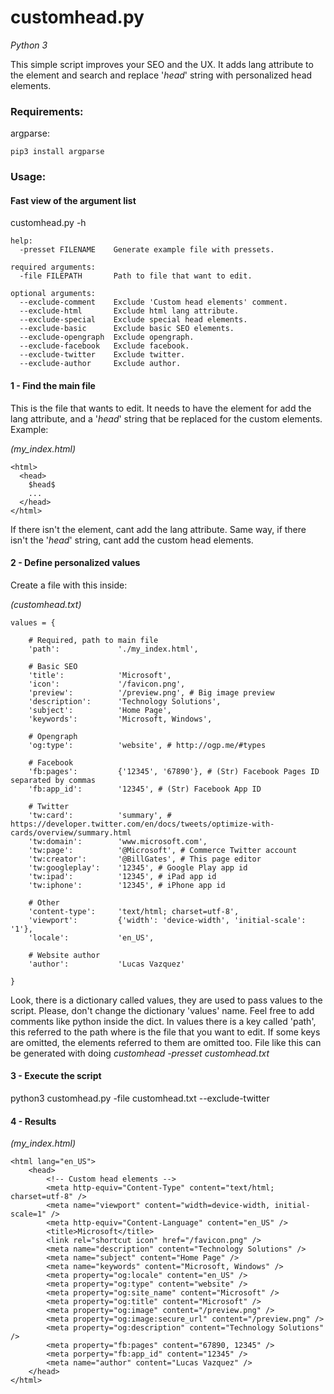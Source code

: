 # customhead.py
_Python 3_

This simple script improves your SEO and the UX. It adds lang attribute to the <html> element and search and replace '$head$' string with personalized head elements.
  
### Requirements:

argparse:

```
pip3 install argparse
```

### Usage:

#### Fast view of the argument list

customhead.py -h
```
help:
  -presset FILENAME    Generate example file with pressets.

required arguments:
  -file FILEPATH       Path to file that want to edit.

optional arguments:
  --exclude-comment    Exclude 'Custom head elements' comment.
  --exclude-html       Exclude html lang attribute.
  --exclude-special    Exclude special head elements.
  --exclude-basic      Exclude basic SEO elements.
  --exclude-opengraph  Exclude opengraph.
  --exclude-facebook   Exclude facebook.
  --exclude-twitter    Exclude twitter.
  --exclude-author     Exclude author.
```

#### 1 - Find the main file

This is the file that wants to edit. It needs to have the <html> element for add the lang attribute, and a '$head$' string that be replaced for the custom elements. Example:

_(my_index.html)_
```
<html> 
  <head>
    $head$
    ...
  </head>
</html>
```

If there isn't the <html> element, cant add the lang attribute. Same way, if there isn't the '$head$' string, cant add the custom head elements.

#### 2 - Define personalized values

Create a file with this inside:

_(customhead.txt)_
```
values = {

    # Required, path to main file
    'path':             './my_index.html',

    # Basic SEO
    'title':            'Microsoft',
    'icon':             '/favicon.png',
    'preview':          '/preview.png', # Big image preview
    'description':      'Technology Solutions',
    'subject':          'Home Page',
    'keywords':         'Microsoft, Windows',

    # Opengraph
    'og:type':          'website', # http://ogp.me/#types

    # Facebook
    'fb:pages':         {'12345', '67890'}, # (Str) Facebook Pages ID separated by commas
    'fb:app_id':        '12345', # (Str) Facebook App ID

    # Twitter
    'tw:card':          'summary', # https://developer.twitter.com/en/docs/tweets/optimize-with-cards/overview/summary.html
    'tw:domain':        'www.microsoft.com',
    'tw:page':          '@Microsoft', # Commerce Twitter account
    'tw:creator':       '@BillGates', # This page editor
    'tw:googleplay':    '12345', # Google Play app id
    'tw:ipad':          '12345', # iPad app id
    'tw:iphone':        '12345', # iPhone app id

    # Other
    'content-type':     'text/html; charset=utf-8',
    'viewport':         {'width': 'device-width', 'initial-scale': '1'},
    'locale':           'en_US',

    # Website author
    'author':           'Lucas Vazquez'
    
}
```

Look, there is a dictionary called values, they are used to pass values to the script. Please, don't change the dictionary 'values' name. Feel free to add comments like python inside the dict. In values there is a key called 'path', this referred to the path where is the file that you want to edit. If some keys are omitted, the elements referred to them are omitted too.
File like this can be generated with doing _customhead -presset customhead.txt_

#### 3 - Execute the script

python3 customhead.py -file customhead.txt --exclude-twitter

#### 4 - Results

_(my_index.html)_
```
<html lang="en_US">
    <head>
        <!-- Custom head elements -->
        <meta http-equiv="Content-Type" content="text/html; charset=utf-8" />
        <meta name="viewport" content="width=device-width, initial-scale=1" />
        <meta http-equiv="Content-Language" content="en_US" />
        <title>Microsoft</title>
        <link rel="shortcut icon" href="/favicon.png" />
        <meta name="description" content="Technology Solutions" />
        <meta name="subject" content="Home Page" />
        <meta name="keywords" content="Microsoft, Windows" />
        <meta property="og:locale" content="en_US" />
        <meta property="og:type" content="website" />
        <meta property="og:site_name" content="Microsoft" />
        <meta property="og:title" content="Microsoft" />
        <meta property="og:image" content="/preview.png" />
        <meta property="og:image:secure_url" content="/preview.png" />
        <meta property="og:description" content="Technology Solutions" />
        <meta property="fb:pages" content="67890, 12345" />
        <meta porperty="fb:app_id" content="12345" />
        <meta name="author" content="Lucas Vazquez" />
    </head>
</html>
```

